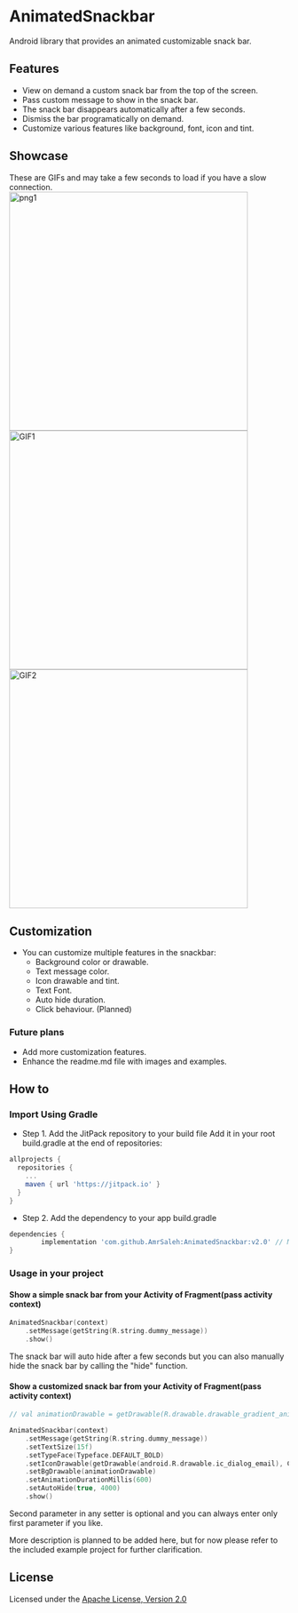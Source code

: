 # AnimatedSnackbar
Android library that provides an animated customizable snack bar.

## Features
- View on demand a custom snack bar from the top of the screen.
- Pass custom message to show in the snack bar.
- The snack bar disappears automatically after a few seconds.
- Dismiss the bar programatically on demand.
- Customize various features like background, font, icon and tint.

## Showcase
These are GIFs and may take a few seconds to load if you have a slow connection.
<img src="https://user-images.githubusercontent.com/5616594/58773812-d4ae8b80-85be-11e9-8de5-019ab5c2ffaa.png" alt="png1" width="430"/>
<img src="https://user-images.githubusercontent.com/5616594/57711888-22d70b80-765f-11e9-86ce-2907ac0ddb58.gif" alt="GIF1" width="430"/> <img src="https://user-images.githubusercontent.com/5616594/57711890-22d70b80-765f-11e9-945e-80d2b9a77061.gif" alt="GIF2" width="430"/>

## Customization
- You can customize multiple features in the snackbar:
  - Background color or drawable.
  - Text message color.
  - Icon drawable and tint.
  - Text Font.
  - Auto hide duration.
  - Click behaviour. (Planned)

### Future plans
- Add more customization features.
- Enhance the readme.md file with images and examples.

## How to
### Import Using Gradle
- Step 1. Add the JitPack repository to your build file
Add it in your root build.gradle at the end of repositories:
```Groovy
allprojects {
  repositories {
    ...
    maven { url 'https://jitpack.io' }
  }
}
```
- Step 2. Add the dependency to your app build.gradle
```Groovy
dependencies {
        implementation 'com.github.AmrSaleh:AnimatedSnackbar:v2.0' // Make sure to replace with latest version tag
}
```

### Usage in your project
#### Show a simple snack bar from your Activity of Fragment(pass activity context)
```Kotlin
AnimatedSnackbar(context)
    .setMessage(getString(R.string.dummy_message))
    .show()
```
The snack bar will auto hide after a few seconds but you can also manually hide the snack bar by calling the "hide" function.

#### Show a customized snack bar from your Activity of Fragment(pass activity context)
```Kotlin
// val animationDrawable = getDrawable(R.drawable.drawable_gradient_animation_list) as AnimationDrawable

AnimatedSnackbar(context)
    .setMessage(getString(R.string.dummy_message))
    .setTextSize(15f)
    .setTypeFace(Typeface.DEFAULT_BOLD)
    .setIconDrawable(getDrawable(android.R.drawable.ic_dialog_email), ContextCompat.getColor(this@MainActivity, R.color.greenLight))
    .setBgDrawable(animationDrawable)
    .setAnimationDurationMillis(600)
    .setAutoHide(true, 4000)
    .show()
```
Second parameter in any setter is optional and you can always enter only first parameter if you like.

More description is planned to be added here, but for now please refer to the included example project for further clarification.

## License
Licensed under the [Apache License, Version 2.0](https://www.apache.org/licenses/LICENSE-2.0.txt)
